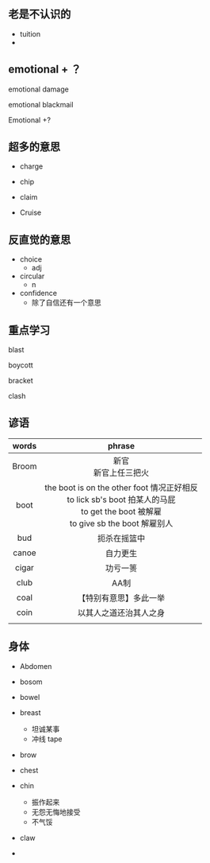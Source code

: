 ## 老是不认识的

- tuition
- 

## emotional + ？

emotional damage

emotional blackmail

Emotional +?

## 

## 超多的意思

- charge

- chip

- claim

- Cruise

## 反直觉的意思

- choice
  - adj
- circular
  - n
- confidence
  - 除了自信还有一个意思
  

## 重点学习

blast

boycott

bracket

clash

## 谚语

| words |                            phrase                            |
| :---: | :----------------------------------------------------------: |
| Broom |                   新官<br />新官上任三把火                   |
| boot  | the boot is on the other foot 情况正好相反<br />to lick sb's boot 拍某人的马屁<br />to get the boot 被解雇<br />to give sb the boot 解雇别人 |
|  bud  |                         扼杀在摇篮中                         |
| canoe |                           自力更生                           |
| cigar |                           功亏一篑                           |
| club  |                             AA制                             |
| coal  |                    【特别有意思】多此一举                    |
| coin  |                    以其人之道还治其人之身                    |
|       |                                                              |

## 身体

- Abdomen

- bosom

- bowel

- breast
  - 坦诚某事
  - 冲线    tape
- brow
- chest
- chin
  - 振作起来
  - 无怨无悔地接受
  - 不气馁
- claw
- 